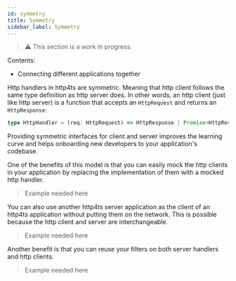 ```yaml
---
id: symmetry
title: Symmetry
sidebar_label: Symmetry
---
```

> ⚠️ This section is a work in progress.

Contents:
* Connecting different applications together

Http handlers in http4ts are symmetric. Meaning that http client follows the same type definition as http server does. In other words, an http client (just like http server) is a function that accepts an `HttpRequest` and returns an `HttpResponse`:

```ts
type HttpHandler = (req: HttpRequest) => HttpResponse | Promise<HttpResponse>;
```

Providing symmetric interfaces for client and server improves the learning curve and helps onboarding new developers to your application's codebase.

One of the benefits of this model is that you can easily mock the http clients in your application by replacing the implementation of them with a mocked http handler.

> Example needed here

You can also use another http4ts server application as the client of an http4ts application without putting them on the network. This is possible because the http client and server are interchangeable.

> Example needed here

Another benefit is that you can reuse your filters on both server handlers and http clients.

> Example needed here
